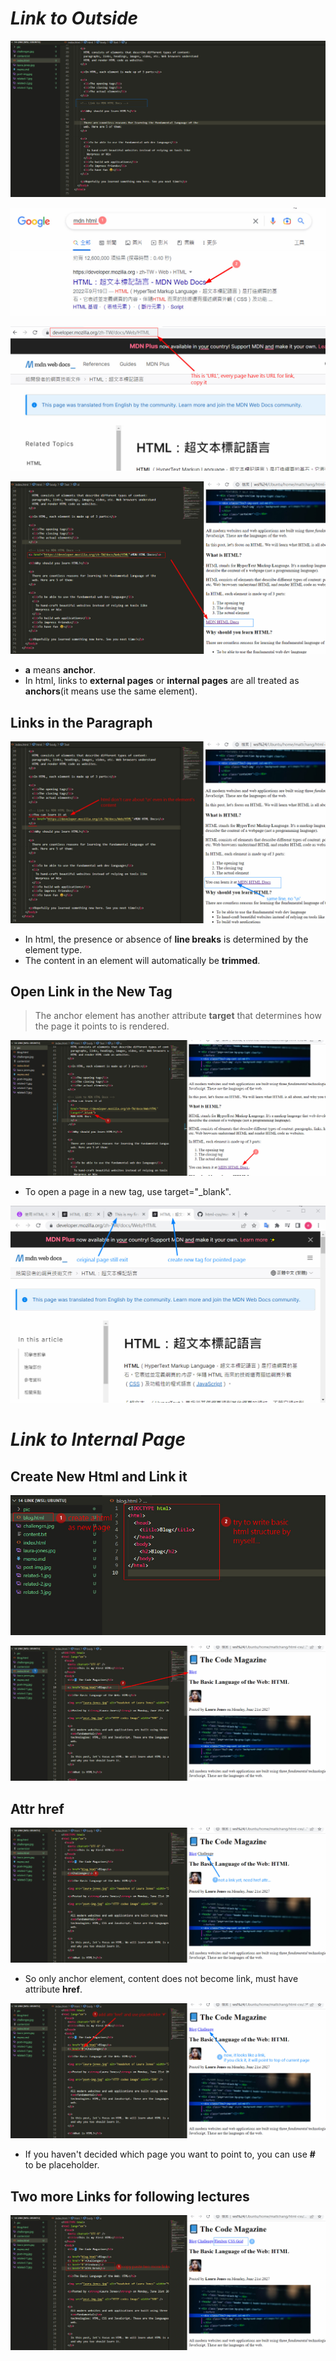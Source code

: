 # **_Link to Outside_**

![Alt need](pic/bandicam%202022-10-26%2015-57-29-762.jpg)

![Alt google](pic/bandicam%202022-10-26%2015-59-54-445.jpg)

![Alt copy url](pic/bandicam%202022-10-26%2016-01-30-853.jpg)

![Alt link to outside](pic/bandicam%202022-10-26%2016-05-05-056.jpg)

- **a** means **anchor**.
- In html, links to **external pages** or **internal pages** are all treated as **anchors**(it means use the same element).

## **Links in the Paragraph**

![Alt link in the paragraph](pic/bandicam%202022-10-26%2016-08-29-909.jpg)

- In html, the presence or absence of **line breaks** is determined by the element type.
- The content in an element will automatically be **trimmed**.

## **Open Link in the New Tag**

> The anchor element has another attribute **target** that determines how the page it points to is rendered.

![alt](pic/bandicam%202022-10-26%2016-32-10-870.jpg)

- To open a page in a new tag, use target="\_blank".

![alt](pic/bandicam%202022-10-26%2016-33-20-758.jpg)

# **_Link to Internal Page_**

## **Create New Html and Link it**

![Alt create new page html](pic/bandicam%202022-10-26%2016-12-35-979.jpg)

![Alt link to other page](pic/bandicam%202022-10-26%2016-14-16-562.jpg)

## **Attr href**

![Alt link without href](pic/bandicam%202022-10-26%2016-16-34-927.jpg)

- So only anchor element, content does not become link, must have attribute **href**.

![Alt placeholder of href](pic/bandicam%202022-10-26%2016-18-36-165.jpg)

- If you haven't decided which page you want to point to, you can use **#** to be placeholder.

## **Two more Links for following lectures**

![Alt two more links](pic/bandicam%202022-10-26%2016-19-49-294.jpg)
